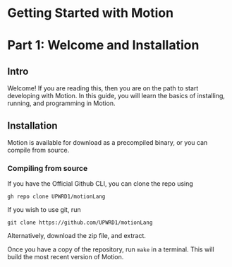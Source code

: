 # Getting Started with Motion
# Part 1: Welcome and Installation

## Intro
Welcome! If you are reading this, then you are on the path to start developing with Motion. In this guide, you will learn the basics of installing, running, and programming in Motion.

## Installation
Motion is available for download as a precompiled binary, or you can compile from source.

### Compiling from source
If you have the Official Github CLI, you can clone the repo using

`gh repo clone UPWRD1/motionLang`

If you wish to use git, run 

`git clone https://github.com/UPWRD1/motionLang`

Alternatively, download the zip file, and extract.

Once you have a copy of the repository, run `make` in a terminal. 
This will build the most recent version of Motion.

